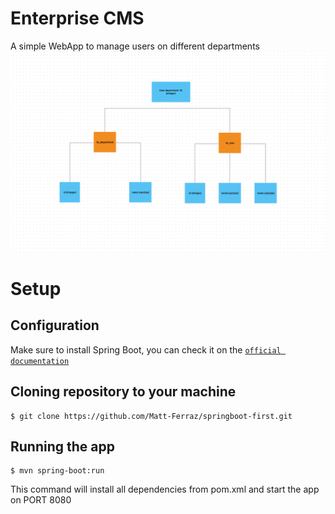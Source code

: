 # Enterprise CMS
A simple WebApp to manage users on different departments 
![plot](./DB_RELATION.png)

# Setup
## Configuration
 Make sure to install Spring Boot, you can check it on the [`official documentation`](https://spring.io)
## Cloning repository to your machine
```
$ git clone https://github.com/Matt-Ferraz/springboot-first.git
```
## Running the app
```
$ mvn spring-boot:run
```
This command will install all dependencies from pom.xml and start the app on PORT 8080